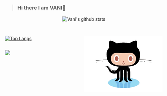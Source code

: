 >### Hi there I am VANI👋
<p align="center">
  <img align="center" src="https://github-readme-stats.vercel.app/api?username=vanichug&show_icons=true&theme=solarized-light" alt="Vani's github stats" />
  </p>
<br>

[![Top Langs](https://github-readme-stats.vercel.app/api/top-langs/?username=vanichug&layout=compact&theme=solarized-light)](https://github.com/vanichug/github-readme-stats)
<img align="right" width="250" height="180" src="github-octocat.gif"/>

## 
  <img src="https://komarev.com/ghpvc/?username=vanichug" width=160px/>
